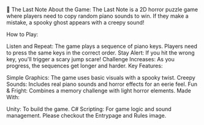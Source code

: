 🎵 The Last Note
About the Game:
The Last Note is a 2D horror puzzle game where players need to copy random piano sounds to win. If they make a mistake, a spooky ghost appears with a creepy sound!

How to Play:

Listen and Repeat: The game plays a sequence of piano keys. Players need to press the same keys in the correct order.
Stay Alert: If you hit the wrong key, you'll trigger a scary jump scare!
Challenge Increases: As you progress, the sequences get longer and harder.
Key Features:

Simple Graphics: The game uses basic visuals with a spooky twist.
Creepy Sounds: Includes real piano sounds and horror effects for an eerie feel.
Fun & Fright: Combines a memory challenge with light horror elements.
Made With:

Unity: To build the game.
C# Scripting: For game logic and sound management.
Please checkout the Entrypage and Rules image.

